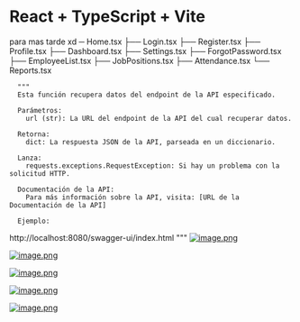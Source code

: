 # React + TypeScript + Vite


para mas tarde xd 
─ Home.tsx
      ├── Login.tsx
      ├── Register.tsx
      ├── Profile.tsx
      ├── Dashboard.tsx
      ├── Settings.tsx
      ├── ForgotPassword.tsx
      ├── EmployeeList.tsx
      ├── JobPositions.tsx
      ├── Attendance.tsx
      └── Reports.tsx

      """
      Esta función recupera datos del endpoint de la API especificado.

      Parámetros:
        url (str): La URL del endpoint de la API del cual recuperar datos.

      Retorna:
        dict: La respuesta JSON de la API, parseada en un diccionario.

      Lanza:
        requests.exceptions.RequestException: Si hay un problema con la solicitud HTTP.

      Documentación de la API:
        Para más información sobre la API, visita: [URL de la Documentación de la API]

      Ejemplo:

http://localhost:8080/swagger-ui/index.html
      """
[![image.png](https://i.postimg.cc/sXtfS1yc/image.png)](https://postimg.cc/ftfhQzVt)

[![image.png](https://i.postimg.cc/cCwxcZLN/image.png)](https://postimg.cc/jnqYspf8)

[![image.png](https://i.postimg.cc/ZYd5mPFD/image.png)](https://postimg.cc/8sTSB6Yh)

[![image.png](https://i.postimg.cc/qMHMvt1B/image.png)](https://postimg.cc/8swVyC8x)

[![image.png](https://i.postimg.cc/Hs0WcpNw/image.png)](https://postimg.cc/SJsbHpkR)

